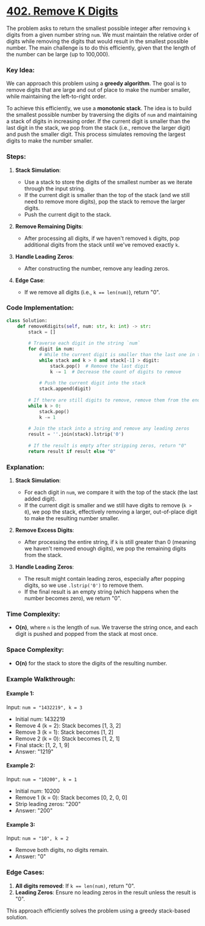 # [402. Remove K Digits](https://leetcode.com/problems/remove-k-digits/description/)

The problem asks to return the smallest possible integer after removing `k` digits from a given number string `num`. We must maintain the relative order of digits while removing the digits that would result in the smallest possible number. The main challenge is to do this efficiently, given that the length of the number can be large (up to 100,000).

### Key Idea:
We can approach this problem using a **greedy algorithm**. The goal is to remove digits that are large and out of place to make the number smaller, while maintaining the left-to-right order.

To achieve this efficiently, we use a **monotonic stack**. The idea is to build the smallest possible number by traversing the digits of `num` and maintaining a stack of digits in increasing order. If the current digit is smaller than the last digit in the stack, we pop from the stack (i.e., remove the larger digit) and push the smaller digit. This process simulates removing the largest digits to make the number smaller.

### Steps:
1. **Stack Simulation**:
   - Use a stack to store the digits of the smallest number as we iterate through the input string.
   - If the current digit is smaller than the top of the stack (and we still need to remove more digits), pop the stack to remove the larger digits.
   - Push the current digit to the stack.
   
2. **Remove Remaining Digits**:
   - After processing all digits, if we haven't removed `k` digits, pop additional digits from the stack until we've removed exactly `k`.

3. **Handle Leading Zeros**:
   - After constructing the number, remove any leading zeros.

4. **Edge Case**:
   - If we remove all digits (i.e., `k == len(num)`), return "0".

### Code Implementation:

```python
class Solution:
    def removeKdigits(self, num: str, k: int) -> str:
        stack = []
        
        # Traverse each digit in the string `num`
        for digit in num:
            # While the current digit is smaller than the last one in the stack and we still need to remove digits (k > 0)
            while stack and k > 0 and stack[-1] > digit:
                stack.pop()  # Remove the last digit
                k -= 1  # Decrease the count of digits to remove
            
            # Push the current digit into the stack
            stack.append(digit)
        
        # If there are still digits to remove, remove them from the end of the number (stack)
        while k > 0:
            stack.pop()
            k -= 1
        
        # Join the stack into a string and remove any leading zeros
        result = ''.join(stack).lstrip('0')
        
        # If the result is empty after stripping zeros, return "0"
        return result if result else "0"
```

### Explanation:

1. **Stack Simulation**:
   - For each digit in `num`, we compare it with the top of the stack (the last added digit).
   - If the current digit is smaller and we still have digits to remove (`k > 0`), we pop the stack, effectively removing a larger, out-of-place digit to make the resulting number smaller.

2. **Remove Excess Digits**:
   - After processing the entire string, if `k` is still greater than 0 (meaning we haven't removed enough digits), we pop the remaining digits from the stack.

3. **Handle Leading Zeros**:
   - The result might contain leading zeros, especially after popping digits, so we use `.lstrip('0')` to remove them.
   - If the final result is an empty string (which happens when the number becomes zero), we return "0".

### Time Complexity:
- **O(n)**, where `n` is the length of `num`. We traverse the string once, and each digit is pushed and popped from the stack at most once.

### Space Complexity:
- **O(n)** for the stack to store the digits of the resulting number.

### Example Walkthrough:

#### Example 1:
Input: `num = "1432219", k = 3`
- Initial num: 1432219
- Remove 4 (k = 2): Stack becomes [1, 3, 2]
- Remove 3 (k = 1): Stack becomes [1, 2]
- Remove 2 (k = 0): Stack becomes [1, 2, 1]
- Final stack: [1, 2, 1, 9]
- Answer: "1219"

#### Example 2:
Input: `num = "10200", k = 1`
- Initial num: 10200
- Remove 1 (k = 0): Stack becomes [0, 2, 0, 0]
- Strip leading zeros: "200"
- Answer: "200"

#### Example 3:
Input: `num = "10", k = 2`
- Remove both digits, no digits remain.
- Answer: "0"

### Edge Cases:
1. **All digits removed**: If `k == len(num)`, return "0".
2. **Leading Zeros**: Ensure no leading zeros in the result unless the result is "0".

This approach efficiently solves the problem using a greedy stack-based solution.
